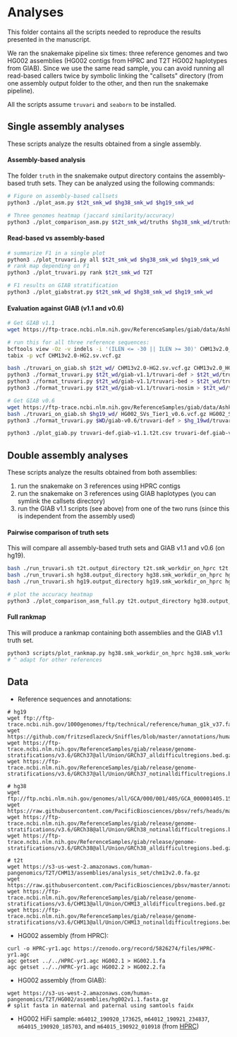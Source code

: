 # Analyses

This folder contains all the scripts needed to reproduce the results presented in the manuscript.

We ran the snakemake pipeline six times: three reference genomes and two HG002 assemblies (HG002 contigs from  HPRC and T2T HG002 haplotypes from GIAB). Since we use the same read sample, you can avoid running all read-based callers twice by symbolic linking the "callsets" directory (from one assembly output folder to the other, and then run the snakemake pipeline).

All the scripts assume `truvari` and `seaborn` to be installed.

## Single assembly analyses
These scripts analyze the results obtained from a single assembly.

#### Assembly-based analysis
The folder `truth` in the snakemake output directory contains the assembly-based truth sets. They can be analyzed using the following commands:
``` sh
# Figure on assembly-based callsets
python3 ./plot_asm.py $t2t_smk_wd $hg38_smk_wd $hg19_smk_wd

# Three genomes heatmap (jaccard similarity/accuracy)
python3 ./plot_comparison_asm.py $t2t_smk_wd/truths $hg38_smk_wd/truths $hg19_smk_wd/truths
```

#### Read-based vs assembly-based
``` sh
# summarize F1 in a single plot
python3 ./plot_truvari.py all $t2t_smk_wd $hg38_smk_wd $hg19_smk_wd
# rank map depending on F1
python3 ./plot_truvari.py rank $t2t_smk_wd T2T

# F1 results on GIAB stratification
python3 ./plot_giabstrat.py $t2t_smk_wd $hg38_smk_wd $hg19_smk_wd
```

#### Evaluation against GIAB (v1.1 and v0.6)
``` sh
# Get GIAB v1.1
wget https://ftp-trace.ncbi.nlm.nih.gov/ReferenceSamples/giab/data/AshkenazimTrio/analysis/NIST_HG002_DraftBenchmark_defrabbV0.019-20241113/{CHM13v2.0,GRCh37,GRCh38}_HG2-T2TQ100-V1.1_stvar.{vcf.gz,vcf.gz.tbi,benchmark.bed}

# run this for all three reference sequences:
bcftools view -Oz -v indels -i '(ILEN <= -30 || ILEN >= 30)' CHM13v2.0_HG2-T2TQ100-V1.1_stvar.vcf.gz > CHM13v2.0-HG2.sv.vcf.gz
tabix -p vcf CHM13v2.0-HG2.sv.vcf.gz

bash ./truvari_on_giab.sh $t2t_wd/ CHM13v2.0-HG2.sv.vcf.gz CHM13v2.0_HG2-T2TQ100-V1.1_stvar.benchmark.bed 11
python3 ./format_truvari.py $t2t_wd/giab-v1.1/truvari-def > $t2t_wd/truvari-def.giab-v11.csv
python3 ./format_truvari.py $t2t_wd/giab-v1.1/truvari-bed > $t2t_wd/truvari-bed.giab-v11.csv
python3 ./format_truvari.py $t2t_wd/giab-v1.1/truvari-nosim > $t2t_wd/truvari-nosim.giab-v11.csv

# Get GIAB v0.6
wget https://ftp-trace.ncbi.nlm.nih.gov/ReferenceSamples/giab/data/AshkenazimTrio/analysis/NIST_SVs_Integration_v0.6/HG002_SVs_Tier1_v0.6.{vcf.gz,vcf.gz.tbi,bed}
bash ./truvari_on_giab.sh $hg19_wd/ HG002_SVs_Tier1_v0.6.vcf.gz HG002_SVs_Tier1_v0.6.bed 06
python3 ./format_truvari.py $WD/giab-v0.6/truvari-def > $hg_19wd/truvari-def.giab-v0.6.csv

python3 ./plot_giab.py truvari-def.giab-v1.1.t2t.csv truvari-def.giab-v1.1.hg38.csv truvari-def.giab-v1.1.hg19.csv truvari-def.giab-v0.6.csv
```

## Double assembly analyses
These scripts analyze the results obtained from both assemblies:
1. run the snakemake on 3 references using HPRC contigs
2. run the snakemake on 3 references using GIAB haplotypes (you can symlink the callsets directory)
3. run the GIAB v1.1 scripts (see above) from one of the two runs (since this is independent from the assembly used)

#### Pairwise comparison of truth sets
This will compare all assembly-based truth sets and GIAB v1.1 and v0.6 (on hg19).
``` sh
bash ./run_truvari.sh t2t.output_directory t2t.smk_workdir_on_hprc t2t.smk_workdir_on_giab hg38.giab-v11.vcf.gz .
bash ./run_truvari.sh hg38.output_directory hg38.smk_workdir_on_hprc hg38.smk_workdir_on_giab hg38.giab-v11.vcf.gz .
bash ./run_truvari.sh hg19.output_directory hg19.smk_workdir_on_hprc hg19.smk_workdir_on_giab hg19.giab-v11.vcf.gz hg19.giab-v06.vcf.gz

# plot the accuracy heatmap
python3 ./plot_comparison_asm_full.py t2t.output_directory hg38.output_directory hg19.output_directory
```

#### Full rankmap
This will produce a rankmap containing both assemblies and the GIAB v1.1 truth set.
``` sh
python3 scripts/plot_rankmap.py hg38.smk_workdir_on_hprc hg38.smk_workdir_on_giab PlotTitle
# ^ adapt for other references
```

## Data
- Reference sequences and annotations:
```
# hg19
wget ftp://ftp-trace.ncbi.nih.gov/1000genomes/ftp/technical/reference/human_g1k_v37.fasta.gz
wget https://github.com/fritzsedlazeck/Sniffles/blob/master/annotations/human_hs37d5.trf.bed
wget https://ftp-trace.ncbi.nlm.nih.gov/ReferenceSamples/giab/release/genome-stratifications/v3.6/GRCh37@all/Union/GRCh37_alldifficultregions.bed.gz
wget https://ftp-trace.ncbi.nlm.nih.gov/ReferenceSamples/giab/release/genome-stratifications/v3.6/GRCh37@all/Union/GRCh37_notinalldifficultregions.bed.gz

# hg38
wget ftp://ftp.ncbi.nlm.nih.gov/genomes/all/GCA/000/001/405/GCA_000001405.15_GRCh38/seqs_for_alignment_pipelines.ucsc_ids/GCA_000001405.15_GRCh38_no_alt_analysis_set.fna.gz
wget https://raw.githubusercontent.com/PacificBiosciences/pbsv/refs/heads/master/annotations/human_GRCh38_no_alt_analysis_set.trf.bed
wget https://ftp-trace.ncbi.nlm.nih.gov/ReferenceSamples/giab/release/genome-stratifications/v3.6/GRCh38@all/Union/GRCh38_notinalldifficultregions.bed.gz
wget https://ftp-trace.ncbi.nlm.nih.gov/ReferenceSamples/giab/release/genome-stratifications/v3.6/GRCh38@all/Union/GRCh38_alldifficultregions.bed.gz

# t2t
wget https://s3-us-west-2.amazonaws.com/human-pangenomics/T2T/CHM13/assemblies/analysis_set/chm13v2.0.fa.gz
wget https://raw.githubusercontent.com/PacificBiosciences/pbsv/master/annotations/human_chm13v2.0_maskedY_rCRS.trf.bed
wget https://ftp-trace.ncbi.nlm.nih.gov/ReferenceSamples/giab/release/genome-stratifications/v3.6/CHM13@all/Union/CHM13_alldifficultregions.bed.gz
wget https://ftp-trace.ncbi.nlm.nih.gov/ReferenceSamples/giab/release/genome-stratifications/v3.6/CHM13@all/Union/CHM13_notinalldifficultregions.bed.gz
```

- HG002 assembly (from HPRC):
```
curl -o HPRC-yr1.agc https://zenodo.org/record/5826274/files/HPRC-yr1.agc
agc getset ../../HPRC-yr1.agc HG002.1 > HG002.1.fa
agc getset ../../HPRC-yr1.agc HG002.2 > HG002.2.fa
```

- HG002 assembly (from GIAB):
```
wget https://s3-us-west-2.amazonaws.com/human-pangenomics/T2T/HG002/assemblies/hg002v1.1.fasta.gz
# split fasta in maternal and paternal using samtools faidx
```

- HG002 HiFi sample: `m64012_190920_173625`, `m64012_190921_234837`, `m64015_190920_185703`, and `m64015_190922_010918` (from [HPRC](https://s3-us-west-2.amazonaws.com/human-pangenomics/index.html?prefix=working/HPRC_PLUS/HG002/raw_data/PacBio_HiFi/15kb/))
